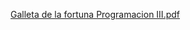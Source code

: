 
[Galleta de la fortuna Programacion III.pdf](https://github.com/Yessiosorio/Galleta-de-la-fortuna-/files/14227904/Galleta.de.la.fortuna.Programacion.III.pdf)
